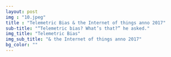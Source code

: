 ```yaml
---
layout: post
img : "10.jpeg"
title : "Telemetric Bias & the Internet of things anno 2017"
sub-title: "“Telemetric bias? What’s that?” he asked."
img_title: "Telemetric Bias"
img_sub_title: "& the Internet of things anno 2017"
bg_color: ""
---
```

